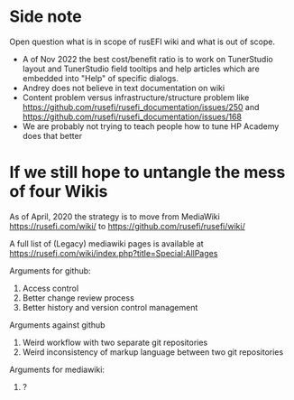 

# Side note

Open question what is in scope of rusEFI wiki and what is out of scope.

* A of Nov 2022 the best cost/benefit ratio is to work on TunerStudio layout and TunerStudio field tooltips and help articles which are embedded into "Help" of specific dialogs.
* Andrey does not believe in text documentation on wiki
* Content problem versus infrastructure/structure problem like https://github.com/rusefi/rusefi_documentation/issues/250 and https://github.com/rusefi/rusefi_documentation/issues/168
* We are probably not trying to teach people how to tune HP Academy does that better


# If we still hope to untangle the mess of four Wikis

As of April, 2020 the strategy is to move from MediaWiki https://rusefi.com/wiki/ to
https://github.com/rusefi/rusefi/wiki/

A full list of (Legacy) mediawiki pages is available at https://rusefi.com/wiki/index.php?title=Special:AllPages


Arguments for github:
1) Access control
2) Better change review process
3) Better history and version control management

Arguments against github
1) Weird workflow with two separate git repositories
2) Weird inconsistency of markup language between two git repositories

Arguments for mediawiki:
1) ?





